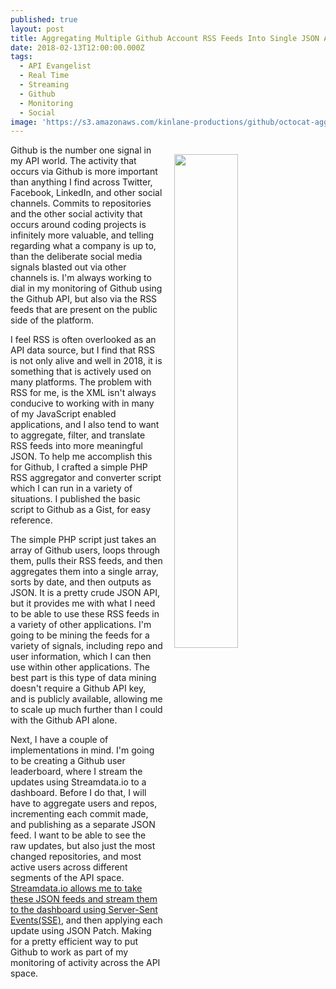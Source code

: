 ```yaml
---
published: true
layout: post
title: Aggregating Multiple Github Account RSS Feeds Into Single JSON API Feed
date: 2018-02-13T12:00:00.000Z
tags:
  - API Evangelist
  - Real Time
  - Streaming
  - Github
  - Monitoring
  - Social
image: 'https://s3.amazonaws.com/kinlane-productions/github/octocat-aggregate.png'
---
```

<p><img src="https://s3.amazonaws.com/kinlane-productions/github/octocat-aggregate.png" align="right" width="45%" style="padding: 15px;" /></p>Github is the number one signal in my API world. The activity that occurs via Github is more important than anything I find across Twitter, Facebook, LinkedIn, and other social channels. Commits to repositories and the other social activity that occurs around coding projects is infinitely more valuable, and telling regarding what a company is up to, than the deliberate social media signals blasted out via other channels is. I'm always working to dial in my monitoring of Github using the Github API, but also via the RSS feeds that are present on the public side of the platform.

I feel RSS is often overlooked as an API data source, but I find that RSS is not only alive and well in 2018, it is something that is actively used on many platforms. The problem with RSS for me, is the XML isn't always conducive to working with in many of my JavaScript enabled applications, and I also tend to want to aggregate, filter, and translate RSS feeds into more meaningful JSON. To help me accomplish this for Github, I crafted a simple PHP RSS aggregator and converter script which I can run in a variety of situations. I published the basic script to Github as a Gist, for easy reference.

<script src="https://gist.github.com/kinlane/30461b54300f29da462db4f63fccd6f5.js"></script>

The simple PHP script just takes an array of Github users, loops through them, pulls their RSS feeds, and then aggregates them into a single array, sorts by date, and then outputs as JSON. It is a pretty crude JSON API, but it provides me with what I need to be able to use these RSS feeds in a variety of other applications. I'm going to be mining the feeds for a variety of signals, including repo and user information, which I can then use within other applications. The best part is this type of data mining doesn't require a Github API key, and is publicly available, allowing me to scale up much further than I could with the Github API alone.

Next, I have a couple of implementations in mind. I'm going to be creating a Github user leaderboard, where I stream the updates using Streamdata.io to a dashboard. Before I do that, I will have to aggregate users and repos, incrementing each commit made, and publishing as a separate JSON feed. I want to be able to see the raw updates, but also just the most changed repositories, and most active users across different segments of the API space. [Streamdata.io allows me to take these JSON feeds and stream them to the dashboard using Server-Sent Events(SSE)](http://apis.how/streamdata), and then applying each update using JSON Patch. Making for a pretty efficient way to put Github to work as part of my monitoring of activity across the API space.
